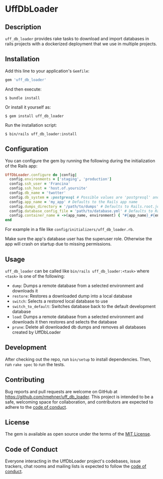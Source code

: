 # UffDbLoader

## Description

`uff_db_loader` provides rake tasks to download and import databases in rails projects with a dockerized deployment that we use in multiple projects.

## Installation

Add this line to your application's `Gemfile`:

```ruby
gem 'uff_db_loader'
```

And then execute:

    $ bundle install

Or install it yourself as:

    $ gem install uff_db_loader

Run the installation script:

    $ bin/rails uff_db_loader:install

## Configuration

You can configure the gem by running the following during the initialization of the Rails app:
```ruby
UffDbLoader.configure do |config|
  config.environments = ['staging', 'production']
  config.ssh_user = 'Francina'
  config.ssh_host = 'host.of.yoursite'
  config.db_name = 'twotter'
  config.db_system = :postgresql # Possible values are 'postgresql' and 'mysql'.
  config.app_name = 'my_app' # Defaults to the Rails app name
  config.dumps_directory = '/path/to/dumps' # Defaults to Rails.root.join('dumps')
  config.database_config_file = 'path/to/database.yml' # Defaults to Rails.root.join('config', 'database.yml')
  config.container_name = ->(app_name, environment) { "#{app_name}_#{environment}_custom_suffix" } # Defaults to "#{app_name}_#{environment}_db". It accepts a static string too.
end
```
For example in a file like `config/initializers/uff_db_loader.rb`.

Make sure the app's database user has the superuser role. Otherwise the app will crash on startup due to missing permissions.

## Usage

`uff_db_loader` can be called like `bin/rails uff_db_loader:<task>` where `<task>` is one of the following:

- `dump`: Dumps a remote database from a selected environment and downloads it
- `restore`: Restores a downloaded dump into a local database
- `switch`: Selects a restored local database to use
- `switch_to_default`: Switches database back to the default development database
- `load`: Dumps a remote database from a selected environment and downloads it then restores and selects the database
- `prune`: Delete all downloaded db dumps and removes all databases created by UffDbLoader

## Development

After checking out the repo, run `bin/setup` to install dependencies. Then, run `rake spec` to run the tests.

## Contributing

Bug reports and pull requests are welcome on GitHub at https://github.com/rmehner/uff_db_loader. This project is intended to be a safe, welcoming space for collaboration, and contributors are expected to adhere to the [code of conduct](https://github.com/rmehner/uff_db_loader/blob/main/CODE_OF_CONDUCT.md).

## License

The gem is available as open source under the terms of the [MIT License](https://opensource.org/licenses/MIT).

## Code of Conduct

Everyone interacting in the UffDbLoader project's codebases, issue trackers, chat rooms and mailing lists is expected to follow the [code of conduct](https://github.com/rmehner/uff_db_loader/blob/main/CODE_OF_CONDUCT.md).
